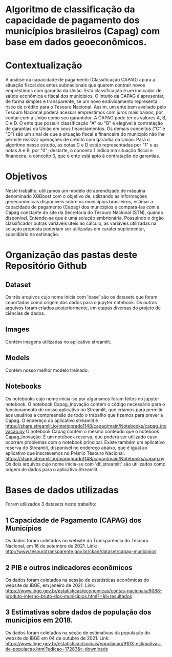 # Algoritmo de classificação da capacidade de pagamento dos municípios brasileiros (Capag) com base em dados geoeconômicos.

# Contextualização
A análise da capacidade de pagamento (Classificação CAPAG) apura a situação fiscal dos entes subnacionais que querem contrair novos empréstimos com garantia da União. Esta classificação é um indicador de saúde econômica e fiscal dos municípios.
O intuito da CAPAG é apresentar, de forma simples e transparente, se um novo endividamento representa risco de crédito para o Tesouro Nacional. Assim, um ente bem avaliado pelo Tesouro Nacional poderá acessar empréstimos com juros mais baixos, por contar com a União como seu garantidor.
A CAPAG pode ter os valores A, B, C e D.
O ente que possuir classificação "A" ou "B" é elegível à contratação de garantias da União em seus financiamentos. Os demais conceitos ("C” e "D”) são um sinal de que a situação fiscal e financeira do município não lhe permite realizar operações de crédito com garantia da União.
Para o algoritmo nesse estudo, as notas C e D estão representadas por "1" e as notas A e B, por "0"; destarte, o conceito 1 indica má situação fiscal e financeira, o conceito 0, que o ente está apto à contratação de garantias.

# Objetivos
Neste trabalho, utilizamos um modelo de aprendizado de máquina denominado XGBoost com o objetivo de, utilizando as informações geoeconômicas disponíveis sobre os municípios brasileiros, estimar a capacidade de pagamento (Capag) dos municípios e compará-las com a Capag constante do site da Secretaria do Tesouro Nacional (STN), quando disponível.
Entende-se que é uma solução embrionária. Possuindo o órgão classificador outras variáveis úteis ao cálculo, as variáveis utilizadas na solução proposta poderiam ser utilizadas em caráter suplementar, subsidiário na estimação.

# Organização das pastas deste Repositório Github
## Dataset
Os três arquivos cujo nome inicia com 'base' são os datasets que foram importados como origem dos dados para o jupyter notebook.
Os outros arquivos foram criados posteriormente, em etapas diversas do projeto de ciências de dados.

## Images
Contém imagens utilizadas no aplicativo streamlit.

## Models
Contém nosso melhor modelo treinado.

## Notebooks
Os notebooks cujo nome inicia-se por algarismos foram feitos no jupyter notebook.
O notebook Capag_Inovação contém o código necessário para o funcionamento de nosso aplicativo no Streamlit, que criamos para permitir aos usuários a compreensão de todo o trabalho que fizemos para prever a Capag.
O endereço do aplicativo streamlit é https://share.streamlit.io/marioprado1148/capag/main/Notebooks/capag_inovacao.py
O notebook Capag contém o mesmo conteúdo que o notebook Capag_Inovação. É um notebook reserva, que poderá ser utilizado caso ocorram problemas com o notebook principal.
Existe também um aplicativo reserva do Streamlit, disponível no endereço abaixo, que é igual ao aplicativo que inscrevemos no Prêmio Tesouro Nacional.
https://share.streamlit.io/marioprado1148/capag/main/Notebooks/capag.py  
Os dois arquivos cujo nome inicia-se com 'df_streamlit' são utilizados como origem de dados para o aplicativo Streamlit.

# Bases de dados utilizadas
Foram utilizados 3 datasets neste trabalho:

## 1 Capacidade de Pagamento (CAPAG) dos Municípios
Os dados foram coletados no website da Transparência do Tesouro Nacional, em 16 de setembro de 2021.
Link: http://www.tesourotransparente.gov.br/ckan/dataset/capag-municipios

## 2 PIB e outros indicadores econômicos
Os dados foram coletados na sessão de estatísticas econômicas do website do IBGE, em janeiro de 2021.
Link: https://www.ibge.gov.br/estatisticas/economicas/contas-nacionais/9088-produto-interno-bruto-dos-municipios.html?=&t=resultados

## 3 Estimativas sobre dados de população dos municípios em 2018.
Os dados foram coletados na seção de estimativas da população do website do IBGE em 04 de outubro de 2021.
Link: https://www.ibge.gov.br/estatisticas/sociais/populacao/9103-estimativas-de-populacao.html?edicao=17283&t=downloads
